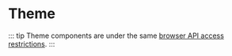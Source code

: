 # Theme

::: tip
Theme components are under the same [browser API access restrictions](../guide/using-kdu.md#browser-api-access-restrictions).
:::
